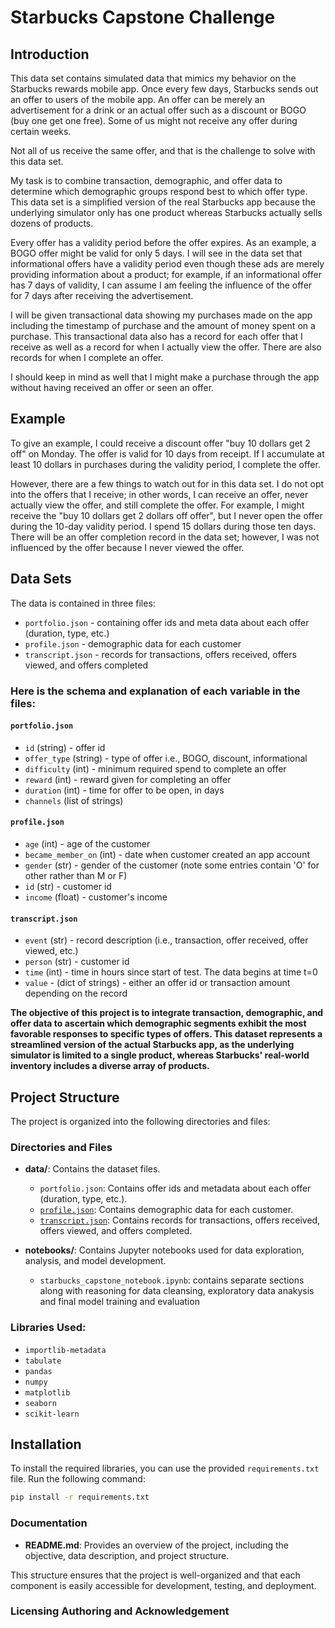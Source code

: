 # Starbucks Capstone Challenge

## Introduction

This data set contains simulated data that mimics my behavior on the Starbucks rewards mobile app. Once every few days, Starbucks sends out an offer to users of the mobile app. An offer can be merely an advertisement for a drink or an actual offer such as a discount or BOGO (buy one get one free). Some of us might not receive any offer during certain weeks.

Not all of us receive the same offer, and that is the challenge to solve with this data set.

My task is to combine transaction, demographic, and offer data to determine which demographic groups respond best to which offer type. This data set is a simplified version of the real Starbucks app because the underlying simulator only has one product whereas Starbucks actually sells dozens of products.

Every offer has a validity period before the offer expires. As an example, a BOGO offer might be valid for only 5 days. I will see in the data set that informational offers have a validity period even though these ads are merely providing information about a product; for example, if an informational offer has 7 days of validity, I can assume I am feeling the influence of the offer for 7 days after receiving the advertisement.

I will be given transactional data showing my purchases made on the app including the timestamp of purchase and the amount of money spent on a purchase. This transactional data also has a record for each offer that I receive as well as a record for when I actually view the offer. There are also records for when I complete an offer.

I should keep in mind as well that I might make a purchase through the app without having received an offer or seen an offer.

## Example

To give an example, I could receive a discount offer "buy 10 dollars get 2 off" on Monday. The offer is valid for 10 days from receipt. If I accumulate at least 10 dollars in purchases during the validity period, I complete the offer.

However, there are a few things to watch out for in this data set. I do not opt into the offers that I receive; in other words, I can receive an offer, never actually view the offer, and still complete the offer. For example, I might receive the "buy 10 dollars get 2 dollars off offer", but I never open the offer during the 10-day validity period. I spend 15 dollars during those ten days. There will be an offer completion record in the data set; however, I was not influenced by the offer because I never viewed the offer.



## Data Sets

The data is contained in three files:

- `portfolio.json` - containing offer ids and meta data about each offer (duration, type, etc.)
- `profile.json` - demographic data for each customer
- `transcript.json` - records for transactions, offers received, offers viewed, and offers completed

### Here is the schema and explanation of each variable in the files:

#### `portfolio.json`

- `id` (string) - offer id
- `offer_type` (string) - type of offer i.e., BOGO, discount, informational
- `difficulty` (int) - minimum required spend to complete an offer
- `reward` (int) - reward given for completing an offer
- `duration` (int) - time for offer to be open, in days
- `channels` (list of strings)

#### `profile.json`

- `age` (int) - age of the customer
- `became_member_on` (int) - date when customer created an app account
- `gender` (str) - gender of the customer (note some entries contain 'O' for other rather than M or F)
- `id` (str) - customer id
- `income` (float) - customer's income

#### `transcript.json`

- `event` (str) - record description (i.e., transaction, offer received, offer viewed, etc.)
- `person` (str) - customer id
- `time` (int) - time in hours since start of test. The data begins at time t=0
- `value` - (dict of strings) - either an offer id or transaction amount depending on the record

**The objective of this project is to integrate transaction, demographic, and offer data to ascertain which demographic segments exhibit the most favorable responses to specific types of offers. This dataset represents a streamlined version of the actual Starbucks app, as the underlying simulator is limited to a single product, whereas Starbucks' real-world inventory includes a diverse array of products.**


## Project Structure

The project is organized into the following directories and files:


### Directories and Files

- **data/**: Contains the dataset files.
  - `portfolio.json`: Contains offer ids and metadata about each offer (duration, type, etc.).
  - [`profile.json`](command:_github.copilot.openSymbolFromReferences?%5B%22profile.json%22%2C%5B%7B%22uri%22%3A%7B%22%24mid%22%3A1%2C%22fsPath%22%3A%22%2Fhome%2Fsubhopam%2FDocuments%2FProgramming%2FData_Science%2Fstarbucks_capstone%2Fstarbucks-capstone%2FREADME.md%22%2C%22external%22%3A%22file%3A%2F%2F%2Fhome%2Fsubhopam%2FDocuments%2FProgramming%2FData_Science%2Fstarbucks_capstone%2Fstarbucks-capstone%2FREADME.md%22%2C%22path%22%3A%22%2Fhome%2Fsubhopam%2FDocuments%2FProgramming%2FData_Science%2Fstarbucks_capstone%2Fstarbucks-capstone%2FREADME.md%22%2C%22scheme%22%3A%22file%22%7D%2C%22pos%22%3A%7B%22line%22%3A44%2C%22character%22%3A6%7D%7D%5D%5D "Go to definition"): Contains demographic data for each customer.
  - [`transcript.json`](command:_github.copilot.openSymbolFromReferences?%5B%22transcript.json%22%2C%5B%7B%22uri%22%3A%7B%22%24mid%22%3A1%2C%22fsPath%22%3A%22%2Fhome%2Fsubhopam%2FDocuments%2FProgramming%2FData_Science%2Fstarbucks_capstone%2Fstarbucks-capstone%2FREADME.md%22%2C%22external%22%3A%22file%3A%2F%2F%2Fhome%2Fsubhopam%2FDocuments%2FProgramming%2FData_Science%2Fstarbucks_capstone%2Fstarbucks-capstone%2FREADME.md%22%2C%22path%22%3A%22%2Fhome%2Fsubhopam%2FDocuments%2FProgramming%2FData_Science%2Fstarbucks_capstone%2Fstarbucks-capstone%2FREADME.md%22%2C%22scheme%22%3A%22file%22%7D%2C%22pos%22%3A%7B%22line%22%3A52%2C%22character%22%3A6%7D%7D%5D%5D "Go to definition"): Contains records for transactions, offers received, offers viewed, and offers completed.

- **notebooks/**: Contains Jupyter notebooks used for data exploration, analysis, and model development.
  - `starbucks_capstone_notebook.ipynb`: contains separate sections along with reasoning for data cleansing, exploratory data anakysis and final model training and evaluation

### Libraries Used:
- `importlib-metadata`
- `tabulate`
- `pandas`
- `numpy`
- `matplotlib`
- `seaborn`
- `scikit-learn`

## Installation

To install the required libraries, you can use the provided `requirements.txt` file. Run the following command:

```bash
pip install -r requirements.txt
```

### Documentation

- **README.md**: Provides an overview of the project, including the objective, data description, and project structure.


This structure ensures that the project is well-organized and that each component is easily accessible for development, testing, and deployment.

### Licensing Authoring and Acknowledgement
